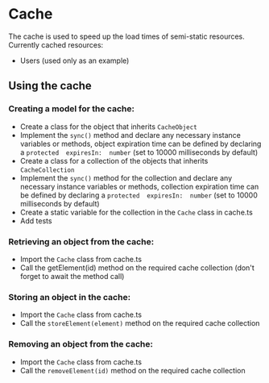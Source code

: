 # Cache
The cache is used to speed up the load times of semi-static resources.
Currently cached resources:
 - Users (used only as an example)
  
## Using the cache
 ### Creating a model for the cache:
 - Create a class for the object that inherits `CacheObject`
 - Implement the `sync()` method and declare any necessary instance variables or methods, object expiration time can be defined by declaring a `protected  expiresIn:  number` (set to 10000 milliseconds by default)
 - Create a class for a collection of the objects that inherits `CacheCollection`
 - Implement the `sync()` method for the collection and declare any necessary instance variables or methods, collection expiration time can be defined by declaring a `protected  expiresIn:  number` (set to 10000 milliseconds by default)
 - Create a static variable for the collection in the `Cache` class in cache.ts
 - Add tests

### Retrieving an object from the cache:
 - Import the `Cache` class from cache.ts
 - Call the getElement(id) method on the required cache collection (don't forget to await the method call)

### Storing an object in the cache:
 - Import the `Cache` class from cache.ts
 - Call the `storeElement(element)` method on the required cache collection

### Removing an object from the cache:
 - Import the `Cache` class from cache.ts
- Call the `removeElement(id)` method on the required cache collection